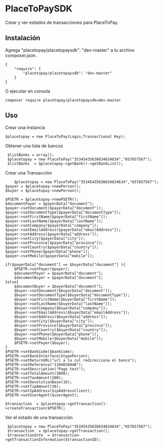 # PlaceToPaySDK

Crear y ver estados de transacciones para PlaceToPay.

## Instalación

Agrega "placetopay/placetopaysdk": "dev-master" a tu archivo composer.json.

    {
        "require": {
            "placetopay/placetopaysdk": "dev-master"
        }
    }
    
O ejecutar en consola
    
    composer require placetopay/placetopaysdk=dev-master
    
## Uso
   
Crear una instancia
 
    $placetopay = new PlaceToPay(Login,Transactional Key);
 
 Obtener una lista de bancos
    
     $listBanks = array();
     $placetopay = new PlaceToPay("35345435636634634634","657657567");
     $listBanks  = $placetopay->getBank()->getBankList();
     
 Crear una Transacciòn 
 
        $placetopay = new PlaceToPay("35345435636634634634","657657567");
	$payer = $placetopay->newPerson();
	$buyer = $placetopay->newPerson();

	$PSETR = $placetopay->newPSETR();	
	$documentPayer = $payerData["document"];
	$payer->setDocument($payerData["document"]);
	$payer->setDocumentType($payerData["documentType"]);
	$payer->setFirstName($payerData["firstName"]);
	$payer->setLastName($payerData["lastName"]);
	$payer->setCompany($payerData["company"]);
	$payer->setEmailAddress($payerData["emailAddress"]);
	$payer->setAddress($payerData["address"]);
	$payer->setCity($payerData["city"]);
	$payer->setProvince($payerData["province"]);
	$payer->setCountry($payerData["country"]);
	$payer->setPhone($payerData["phone"]);
	$payer->setMobile($payerData["mobile"]);

	if($payerData["document"] == $buyerData["document"] ){ 
		$PSETR->setPayer($payer);
		$documentPayer = $payerData["document"];
		$documentBuyer = $payerData["document"];
	}else{
		$documentBuyer = $buyerData["document"];
		$buyer->setDocument($buyerData["document"]);
		$buyer->setDocumentType($buyerData["documentType"]);
		$buyer->setFirstName($buyerData["firstName"]);
		$buyer->setLastName($buyerData["lastName"]);
		$buyer->setCompany($buyerData["company"]);
		$buyer->setEmailAddress($buyerData["emailAddress"]);
		$buyer->setAddress($buyerData["address"]);
		$buyer->setCity($buyerData["city"]);
		$buyer->setProvince($buyerData["province"]);
		$buyer->setCountry($buyerData["country"]);
		$buyer->setPhone($buyerData["phone"]);
		$buyer->setMobile($buyerData["mobile"]);
		$PSETR->setPayer($buyer);
	}
	$PSETR->setBankCode($bankCode);
	$PSETR->setBankInterface($typePerson);
	$PSETR->setReturnURL("url a la cul redirecciona el banco");
	$PSETR->setReference("1104010448");
	$PSETR->setDescription("Pago test");
	$PSETR->setTotalAmount(3000);
	$PSETR->setTaxAmount(100);
	$PSETR->setDevolutionBase(16);
	$PSETR->setTipAmount(30);
	$PSETR->setIpAddress($ipAddressClient);
	$PSETR->setUserAgent($userAgent);
	
	$transaction  = $placetopay->getTransaction()->createTransaction($PSETR);
 
 Ver el estado de una transacciòn
  
     $placetopay = new PlaceToPay("35345435636634634634","657657567");
     $transaction  = $placetopay->getTransaction();	
     $transactionInfo  = $transaction->getTransactionInformation($transactionID);
